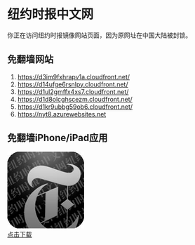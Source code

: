<h1>纽约时报中文网</h1>
<p>你正在访问纽约时报镜像网站页面，因为原网址在中国大陆被封锁。</p>
<h2>免翻墙网站</h2>
<ol>
<li><a href="https://d3im9fxhrapv1a.cloudfront.net/" target="1">https://d3im9fxhrapv1a.cloudfront.net/</a></li>
<li><a href="https://d14ufge6rsnlpy.cloudfront.net/" target="2">https://d14ufge6rsnlpy.cloudfront.net/</a></li>
<li><a href="https://d1ul2gmffx4xs7.cloudfront.net/" target="3">https://d1ul2gmffx4xs7.cloudfront.net/</a></li>
<li><a href="https://d1d8olcghscezm.cloudfront.net/" target="4">https://d1d8olcghscezm.cloudfront.net/</a></li>
<li><a href="https://d1kr9ubbg59ob6.cloudfront.net/" target="5">https://d1kr9ubbg59ob6.cloudfront.net/</a></li>
<li><a href="https://nyt8.azurewebsites.net" target="6">https://nyt8.azurewebsites.net</a></li>
</ol>
<h2>免翻墙iPhone/iPad应用</h2>
<p>
	<a href="https://itunes.apple.com/cn/app/niu-yue-shi-bao-zhong-wen-wang/id807498298?mt=8">
		<img src="icon175x175.jpeg" />
		<br/>点击下载
	</a>
</p>